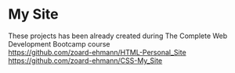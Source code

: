 # My Site
These projects has been already created during The Complete Web Development Bootcamp course  
https://github.com/zoard-ehmann/HTML-Personal_Site
https://github.com/zoard-ehmann/CSS-My_Site